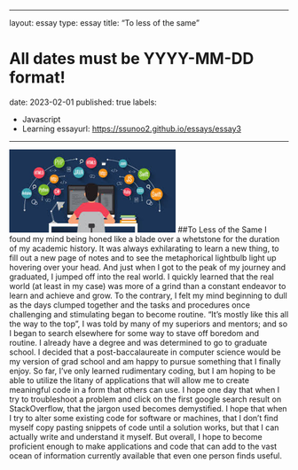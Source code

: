 
---
layout: essay
type: essay
title: “To less of the same”
# All dates must be YYYY-MM-DD format!
date: 2023-02-01
published: true
labels:
  - Javascript
  - Learning
essayurl: https://ssunoo2.github.io/essays/essay3
---
  
  
 
  <img width="300px" class="rounded float-start pe-4" src="../img/essay3.jpg">
##To Less of the Same
I found my mind being honed like a blade over a whetstone for the duration of my academic history. It was always exhilarating to learn a new thing, to fill out a new page of notes and to see the metaphorical lightbulb light up hovering over your head. And just when I got to the peak of my journey and graduated, I jumped off into the real world. 
I quickly learned that the real world (at least in my case) was more of a grind than a constant endeavor to learn and achieve and grow. To the contrary, I felt my mind beginning to dull as the days clumped together and the tasks and procedures once challenging and stimulating began to become routine. “It’s mostly like this all the way to the top”, I was told by many of my superiors and mentors; and so I began to search elsewhere for some way to stave off boredom and routine. 
I already have a degree and was determined to go to graduate school. I decided that a post-baccalaureate in computer science would be my version of grad school and am happy to pursue something that I finally enjoy.  So far, I’ve only learned rudimentary coding, but I am hoping to be able to utilize the litany of applications that will allow me to create meaningful code in a form that others can use. I hope one day that when I try to troubleshoot a problem and click on the first google search result on StackOverflow, that the jargon used becomes demystified. I hope that when I try to alter some existing code for software or machines, that I don’t find myself copy pasting snippets of code  until a solution works, but that I can actually write and understand it myself. But overall, I hope to become proficient enough to make applications and code that can add to the vast ocean of information currently available that even one person finds useful. 
